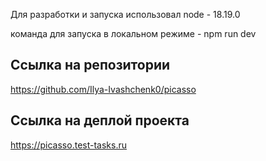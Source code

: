 Для разработки и запуска использовал node - 18.19.0

команда для запуска в локальном режиме - npm run dev

## Ссылка на репозитории

https://github.com/Ilya-Ivashchenk0/picasso

## Ссылка на деплой проекта

https://picasso.test-tasks.ru
